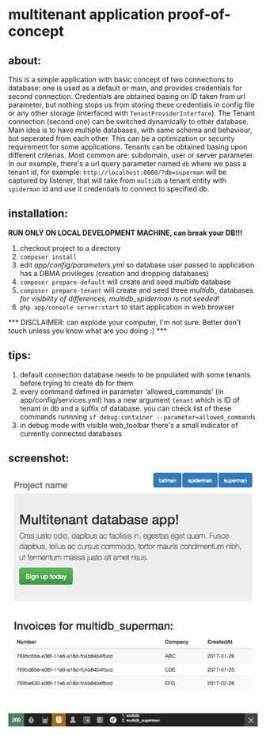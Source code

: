 multitenant application proof-of-concept
========================================

about:
------

This is a simple application with basic concept of two connections to database: one is used as a default or main, and provides credentials for second connection. Credentials are obtained basing on ID taken from url parameter, but nothing stops us from storing these credentials in config file or any other storage (interfaced with `TenantProviderInterface`).
The Tenant connection (second one) can be switched dynamically to other database. Main idea is to have multiple databases, with same schema and behaviour, but seperated from each other. This can be a optimization or security requirement for some applications.
Tenants can be obtained basing upon different criterias. Most common are: subdomain, user or server parameter. In our example, there's a url query parameter named `db` where we pass a tenant id, for example: `http://localhost:8000/?db=superman` will be captured by listener, that will take from `multidb` a tenant entity with `spiderman` id and use it credentials to connect to specified db.

installation:
-------------

**RUN ONLY ON LOCAL DEVELOPMENT MACHINE, can break your DB!!!**

1. checkout project to a directory
2. `composer install`
3. edit *app/config/parameters.yml* so database user passed to application has a DBMA privileges (creation and dropping databases)
4. `composer prepare-default` will create and seed *multidb* database
5. `composer prepare-tenant` will create and seed three *multidb_* databases. *for visibility of differences, multidb_spiderman is not seeded!*
6. `php app/console server:start` to start application in web browser

*** DISCLAIMER:
 can explode your computer, I'm not sure. Better don't touch unless you know what are you doing :) ***

tips:
-----

1. default connection database needs to be populated with some tenants before trying to create db for them
2. every command defined in parameter 'allowed_commands' (in app/config/services.yml) has a new argument `tenant` which is ID of tenant in db and a suffix of database. you can check list of these commands runnning `sf debug:container --parameter=allowed_commands`
3. in debug mode with visible web_toolbar there's a small indicator of currently connected databases

screenshot:
-----------

![screenshot.png](screenshot.png)
